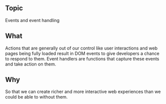 
## Topic
Events and event handling

## What
Actions that are generally out of our control like user interactions and web pages being fully loaded result in DOM events to give developers a chance to respond to them. Event handlers are functions that capture these events and take action on them.

## Why
So that we can create richer and more interactive web experiences than we could be able to without them.
